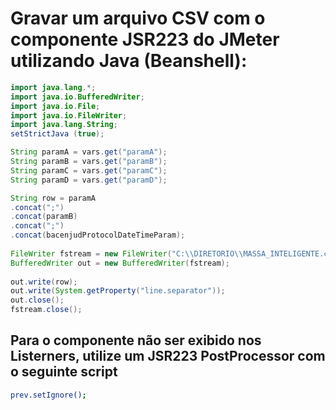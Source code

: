# Gravar um arquivo CSV com o componente JSR223 do JMeter utilizando Java (Beanshell):

```java
import java.lang.*;
import java.io.BufferedWriter;
import java.io.File;
import java.io.FileWriter;
import java.lang.String;
setStrictJava (true);

String paramA = vars.get("paramA");
String paramB = vars.get("paramB");
String paramC = vars.get("paramC");
String paramD = vars.get("paramD");

String row = paramA
.concat(";")
.concat(paramB)
.concat(";")
.concat(bacenjudProtocolDateTimeParam);
    
FileWriter fstream = new FileWriter("C:\\DIRETORIO\\MASSA_INTELIGENTE.csv", true);
BufferedWriter out = new BufferedWriter(fstream);
   
out.write(row);
out.write(System.getProperty("line.separator"));
out.close();
fstream.close();
```

## Para o componente não ser exibido nos Listerners, utilize um JSR223 PostProcessor com o seguinte script

```sh
prev.setIgnore();
```
